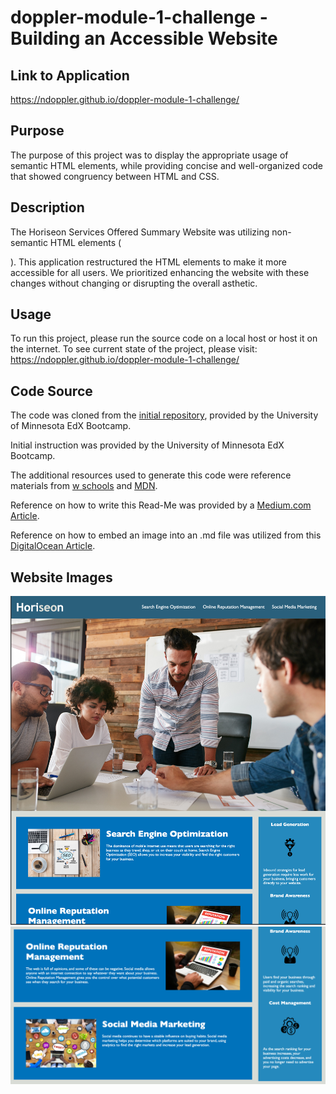 # doppler-module-1-challenge - Building an Accessible Website

## Link to Application
https://ndoppler.github.io/doppler-module-1-challenge/

## Purpose
The purpose of this project was to display the appropriate usage of semantic HTML elements, while providing concise and well-organized code that showed congruency between HTML and CSS.

## Description
The Horiseon Services Offered Summary Website was utilizing non-semantic HTML elements (<div>). This application restructured the HTML elements to make it more accessible for all users. We prioritized enhancing the website with these changes without changing or disrupting the overall asthetic.

## Usage
To run this project, please run the source code on a local host or host it on the internet. To see current state of the project, please visit: https://ndoppler.github.io/doppler-module-1-challenge/

## Code Source
The code was cloned from the [initial repository](https://github.com/coding-boot-camp/urban-octo-telegram), provided by the University of Minnesota EdX Bootcamp.

Initial instruction was provided by the University of Minnesota EdX Bootcamp.

The additional resources used to generate this code were reference materials from [w schools](https://www.w3schools.com/html/html5_semantic_elements.asp) and [MDN](https://developer.mozilla.org/en-US/docs/Web/CSS).

Reference on how to write this Read-Me was provided by a [Medium.com Article](https://medium.com/@kc_clintone/the-ultimate-guide-to-writing-a-great-readme-md-for-your-project-3d49c2023357).

Reference on how to embed an image into an .md file was utilized from this [DigitalOcean Article](https://www.digitalocean.com/community/tutorials/markdown-markdown-images).

## Website Images
<img title="First Website Image" alt="First Website Image" src="/assets/images/Website Image 1.png">
<img title="Second Website Image" alt="Second Website Image" src="/assets/images/Website Image 2.png">